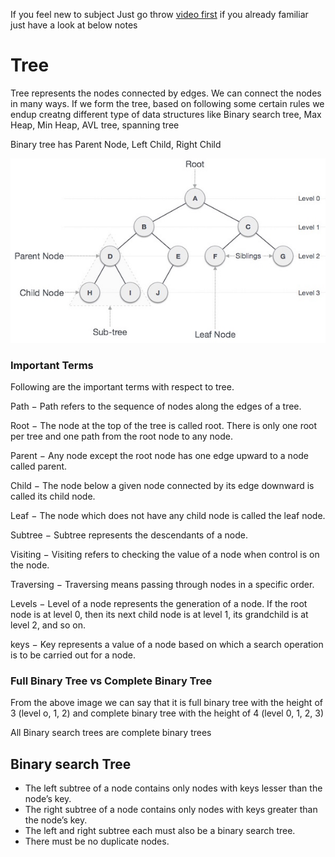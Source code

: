 If you feel new to subject Just go throw [video first](https://www.tutorialspoint.com/data_structures_algorithms/tree_data_structure.htm) if you already familiar just have a look at below notes

# Tree
Tree represents the nodes connected by edges. We can connect the nodes in many ways. 
If we form the tree, based on following some certain rules we endup creatng different type of data structures like Binary search tree, Max Heap, Min Heap, AVL tree, spanning tree

Binary tree has Parent Node, Left Child, Right Child

![Binary Tree](./images/binary_tree.jpg)

### Important Terms

Following are the important terms with respect to tree.

Path − Path refers to the sequence of nodes along the edges of a tree.

Root − The node at the top of the tree is called root. There is only one root per tree and one path from the root node to any node.

Parent − Any node except the root node has one edge upward to a node called parent.

Child − The node below a given node connected by its edge downward is called its child node.

Leaf − The node which does not have any child node is called the leaf node.

Subtree − Subtree represents the descendants of a node.

Visiting − Visiting refers to checking the value of a node when control is on the node.

Traversing − Traversing means passing through nodes in a specific order.

Levels − Level of a node represents the generation of a node. If the root node is at level 0, then its next child node is at level 1, its grandchild is at level 2, and so on.

keys − Key represents a value of a node based on which a search operation is to be carried out for a node.

### Full Binary Tree vs Complete Binary Tree
From the above image we can say that it is full binary tree with the height of 3 (level o, 1, 2) and complete binary tree with the height of 4 (level 0, 1, 2, 3)

All Binary search trees are complete binary trees

## Binary search Tree
- The left subtree of a node contains only nodes with keys lesser than the node’s key.
- The right subtree of a node contains only nodes with keys greater than the node’s key.
- The left and right subtree each must also be a binary search tree.
- There must be no duplicate nodes.
